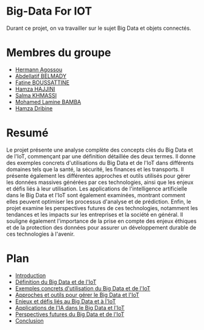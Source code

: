 # Big-Data For IOT

Durant ce projet, on va travailler sur le sujet Big Data et objets connectés.

# Membres du groupe
- [Hermann Agossou](https://github.com/hermann-web/)
- [Abdellatif BELMADY](https://github.com/Abdellatif-belmady/)
- [Fatine BOUSSATTINE](https://github.com/FatineDev/)
- [Hamza HAJJINI](https://github.com/HAJJINIHamza/)
- [Salma KHMASSI](https://github.com/KHSalma04/)
- [Mohamed Lamine BAMBA](https://github.com/limto18/)
- [Hamza Dribine](https://github.com/hamza-dri/)

# Resumé
Le projet présente une analyse complète des concepts clés du Big Data et de l'IoT, commençant par une définition détaillée des deux termes. Il donne des exemples concrets d'utilisations du Big Data et de l'IoT dans différents domaines tels que la santé, la sécurité, les finances et les transports. Il présente également les différentes approches et outils utilisés pour gérer les données massives générées par ces technologies, ainsi que les enjeux et défis liés à leur utilisation. Les applications de l'intelligence artificielle dans le Big Data et l'IoT sont également examinées, montrant comment elles peuvent optimiser les processus d'analyse et de prédiction. Enfin, le projet examine les perspectives futures de ces technologies, notamment les tendances et les impacts sur les entreprises et la société en général. Il souligne également l'importance de la prise en compte des enjeux éthiques et de la protection des données pour assurer un développement durable de ces technologies à l'avenir.

# Plan
- [Introduction](/pages/introduction.md)
- [Définition du Big Data et de l'IoT](/pages/definitions-big-data-et-iot.md)
- [Exemples concrets d'utilisation du Big Data et de l'IoT](/pages/cas-dusages.md)
- [Approches et outils pour gérer le Big Data et l'IoT](/pages/approches-et-outils.md)
- [Enjeux et défis liés au Big Data et à l'IoT](/pages/enjeux-et-defis.md)
- [Applications de l'IA dans le Big Data et l'IoT](/pages/applications-de-ia.md)
- [Perspectives futures du Big Data et de l'IoT](/pages/perspectives-futures.md)
- [Conclusion](/pages/conclusion.md)
